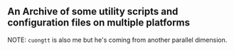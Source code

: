 ## An Archive of some utility scripts and configuration files on multiple platforms

NOTE: `cuongtt` is also me but he's coming from another parallel dimension.
